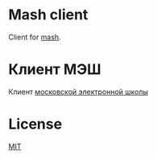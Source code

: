 # Mash client

Client for [mash](https://school.mos.ru/).

# Клиент МЭШ

Клиент [московской электронной школы](https://school.mos.ru/)

# License

[MIT](LICENSE)
